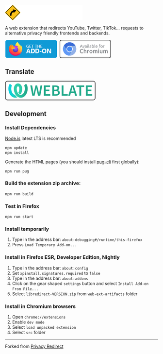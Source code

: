 <img src="./img/libredirect_full.svg" height="50"/>

A web extension that redirects YouTube, Twitter, TikTok... requests to alternative privacy friendly frontends and backends.

[![Firefox Add-on](./img/badge-amo.png)](https://addons.mozilla.org/firefox/addon/libredirect/)&nbsp;
<a href="https://libredirect.github.io/download_chromium.html">
<img src ="./img/badge-chromium.png" height=60 >
</a>

## Translate

[![Weblate](./img/weblate.svg)](https://hosted.weblate.org/projects/libredirect/extension)

## Development

### Install Dependencies

[Node.js](https://nodejs.org/) latest LTS is recommended

```
npm update
npm install
```

Generate the HTML pages (you should install [pug-cli](https://www.npmjs.com/package/pug-cli) first globally):

```
npm run pug
```

### Build the extension zip archive:

```
npm run build
```

### Test in Firefox

```
npm run start
```

### Install temporarily

1. Type in the address bar: `about:debugging#/runtime/this-firefox`
3. Press `Load Temporary Add-on...`

### Install in Firefox ESR, Developer Edition, Nightly

1. Type in the address bar: `about:config`
2. Set `xpinstall.signatures.required` to `false`
3. Type in the address bar: `about:addons`
4. Click on the gear shaped `settings` button and select `Install Add-on From File...`
5. Select `libredirect-VERSION.zip` from `web-ext-artifacts` folder

### Install in Chromium browsers

1. Open `chrome://extensions`
2. Enable `dev mode`
3. Select `load unpacked extension`
4. Select `src` folder

---

Forked from [Privacy Redirect](https://github.com/SimonBrazell/privacy-redirect)
